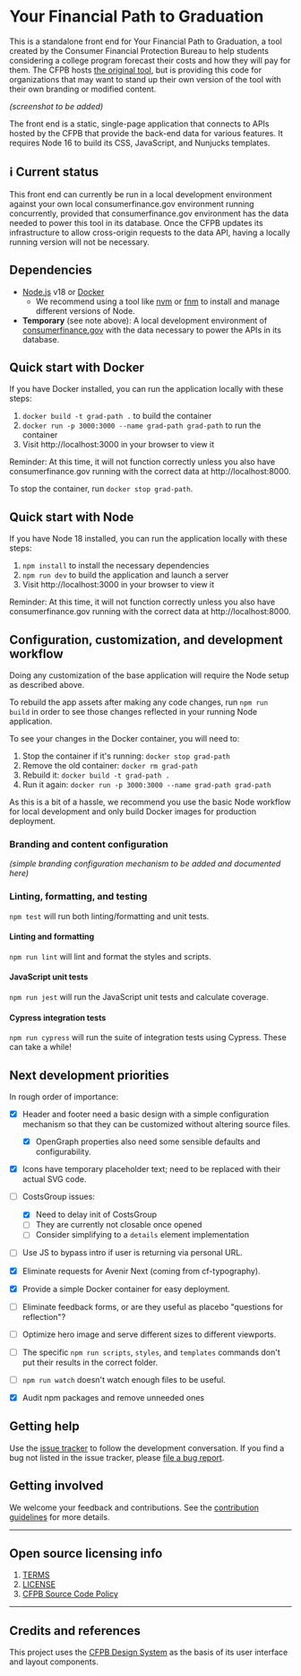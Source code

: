 # Your Financial Path to Graduation

This is a standalone front end for Your Financial Path to Graduation,
a tool created by the Consumer Financial Protection Bureau
to help students considering a college program forecast their costs
and how they will pay for them.
The CFPB hosts
[the original tool](https://www.consumerfinance.gov/paying-for-college/your-financial-path-to-graduation/), but is providing this code for organizations that may want to
stand up their own version of the tool with their own branding or modified content.

_(screenshot to be added)_

The front end is a static, single-page application
that connects to APIs hosted by the CFPB
that provide the back-end data for various features.
It requires Node 16 to build its CSS, JavaScript, and Nunjucks templates.


## ℹ️ Current status

This front end can currently be run in a local development environment
against your own local consumerfinance.gov environment running concurrently,
provided that consumerfinance.gov environment has
the data needed to power this tool in its database.
Once the CFPB updates its infrastructure to allow cross-origin requests to the data API,
having a locally running version will not be necessary.


## Dependencies

- [Node.js](https://nodejs.org/) v18 or [Docker](https://www.docker.com/)
  - We recommend using a tool like [nvm](https://github.com/nvm-sh/nvm)
    or [fnm](https://github.com/Schniz/fnm)
    to install and manage different versions of Node.
- **Temporary** (see note above): A local development environment of
  [consumerfinance.gov](https://github.com/cfpb/consumerfinance.gov)
  with the data necessary to power the APIs in its database.


## Quick start with Docker

If you have Docker installed, you can run the application locally with these steps:

1. `docker build -t grad-path .` to build the container
1. `docker run -p 3000:3000 --name grad-path grad-path` to run the container
1. Visit http://localhost:3000 in your browser to view it

Reminder: At this time, it will not function correctly unless you also
have consumerfinance.gov running with the correct data at http://localhost:8000.

To stop the container, run `docker stop grad-path`.

## Quick start with Node

If you have Node 18 installed, you can run the application locally with these steps:

1. `npm install` to install the necessary dependencies
1. `npm run dev` to build the application and launch a server
1. Visit http://localhost:3000 in your browser to view it

Reminder: At this time, it will not function correctly unless you also
have consumerfinance.gov running with the correct data at http://localhost:8000.


## Configuration, customization, and development workflow

Doing any customization of the base application
will require the Node setup as described above.

To rebuild the app assets after making any code changes, run `npm run build`
in order to see those changes reflected in your running Node application.

To see your changes in the Docker container, you will need to:
1. Stop the container if it's running: `docker stop grad-path`
1. Remove the old container: `docker rm grad-path`
1. Rebuild it: `docker build -t grad-path .`
1. Run it again: `docker run -p 3000:3000 --name grad-path grad-path`

As this is a bit of a hassle, we recommend you use the basic Node workflow
for local development and only build Docker images for production deployment.

### Branding and content configuration

_(simple branding configuration mechanism to be added and documented here)_


### Linting, formatting, and testing

`npm test` will run both linting/formatting and unit tests.

#### Linting and formatting

`npm run lint` will lint and format the styles and scripts.

#### JavaScript unit tests

`npm run jest` will run the JavaScript unit tests and calculate coverage.

#### Cypress integration tests

`npm run cypress` will run the suite of integration tests using Cypress.
These can take a while!


## Next development priorities

In rough order of importance:

- [x] Header and footer need a basic design with a simple configuration mechanism so that they can be customized without altering source files.
  - [x] OpenGraph properties also need some sensible defaults and configurability.
- [x] Icons have temporary placeholder text; need to be replaced with their actual SVG code.
- [ ] CostsGroup issues:
  - [x] Need to delay init of CostsGroup
  - [ ] They are currently not closable once opened
  - [ ] Consider simplifying to a `details` element implementation
- [ ] Use JS to bypass intro if user is returning via personal URL.
- [x] Eliminate requests for Avenir Next (coming from cf-typography).
- [x] Provide a simple Docker container for easy deployment.
- [ ] Eliminate feedback forms, or are they useful as placebo "questions for reflection"?
- [ ] Optimize hero image and serve different sizes to different viewports.
- [ ] The specific `npm run scripts`, `styles`, and `templates` commands don't put their results in the correct folder.
- [ ] `npm run watch` doesn't watch enough files to be useful.
- [x] Audit npm packages and remove unneeded ones


## Getting help

Use the [issue tracker](https://github.com/cfpb/grad-path/issues)
to follow the development conversation.
If you find a bug not listed in the issue tracker,
please [file a bug report](https://github.com/cfpb/grad-path/issues/new).


## Getting involved

We welcome your feedback and contributions.
See the [contribution guidelines](CONTRIBUTING.md) for more details.

---

## Open source licensing info

1. [TERMS](TERMS.md)
2. [LICENSE](LICENSE)
3. [CFPB Source Code Policy](https://github.com/cfpb/source-code-policy/)

---

## Credits and references

This project uses the [CFPB Design System](https://cfpb.github.io/design-system/)
as the basis of its user interface and layout components.
